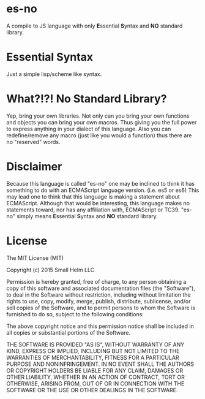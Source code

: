 # es-no
A compile to JS language with only **E**ssential **S**yntax and **NO** standard library.

# Essential Syntax

Just a simple lisp/scheme like syntax.

# What?!?! No Standard Library?

Yep, bring your own libraries. Not only can you bring your own functions and objects you can bring your own macros. Thus giving you the full power to express anything in your dialect of this language. Also you can redefine/remove any macro (just like you would a function) thus there are no "reserved" words.

# Disclaimer

Because this language is called "es-no" one may be inclined to think it has something to do with an ECMAScript language version. (i.e. es5 or es6) This may lead one to think that this language is making a statement about ECMAScript. Although that would be interesting, this language makes no statements toward, nor has any affiliation with, ECMAScript or TC39. "es-no" simply means **E**ssential **S**yntax and **NO** standard library.

# License

The MIT License (MIT)

Copyright (c) 2015 Small Helm LLC

Permission is hereby granted, free of charge, to any person obtaining a copy
of this software and associated documentation files (the "Software"), to deal
in the Software without restriction, including without limitation the rights
to use, copy, modify, merge, publish, distribute, sublicense, and/or sell
copies of the Software, and to permit persons to whom the Software is
furnished to do so, subject to the following conditions:

The above copyright notice and this permission notice shall be included in all
copies or substantial portions of the Software.

THE SOFTWARE IS PROVIDED "AS IS", WITHOUT WARRANTY OF ANY KIND, EXPRESS OR
IMPLIED, INCLUDING BUT NOT LIMITED TO THE WARRANTIES OF MERCHANTABILITY,
FITNESS FOR A PARTICULAR PURPOSE AND NONINFRINGEMENT. IN NO EVENT SHALL THE
AUTHORS OR COPYRIGHT HOLDERS BE LIABLE FOR ANY CLAIM, DAMAGES OR OTHER
LIABILITY, WHETHER IN AN ACTION OF CONTRACT, TORT OR OTHERWISE, ARISING FROM,
OUT OF OR IN CONNECTION WITH THE SOFTWARE OR THE USE OR OTHER DEALINGS IN THE
SOFTWARE.
